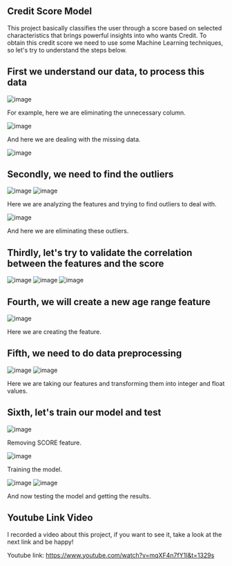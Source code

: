 ## Credit Score Model
This project basically classifies the user through a score based on selected characteristics that brings powerful insights into who wants Credit. To obtain this credit score we need to use some Machine Learning techniques, so let's try to understand the steps below.

## First we understand our data, to process this data

![image](https://github.com/user-attachments/assets/5c14ea2e-dd9b-4964-8702-34a18e6c002d)

For example, here we are eliminating the unnecessary column.

![image](https://github.com/user-attachments/assets/49a418de-ee86-4d44-8c95-0cbcbb115ce6)

And here we are dealing with the missing data.

![image](https://github.com/user-attachments/assets/ae04f3d5-f0d6-4650-91fb-853c88a283f0)

## Secondly, we need to find the outliers

![image](https://github.com/user-attachments/assets/187e2653-5676-4dff-ab41-12090dbc5524)
![image](https://github.com/user-attachments/assets/0e9a487f-501e-4f1c-8310-386f285a4432)

Here we are analyzing the features and trying to find outliers to deal with.

![image](https://github.com/user-attachments/assets/a6c15bad-0ea4-4d23-b1f1-8c287501ad76)

And here we are eliminating these outliers.

## Thirdly, let's try to validate the correlation between the features and the score

![image](https://github.com/user-attachments/assets/fc0128df-55c8-494b-b0be-ea3dc49e1967)
![image](https://github.com/user-attachments/assets/5caf974f-b50b-4aec-b4f4-63e454e2c5c0)
![image](https://github.com/user-attachments/assets/0f9b9760-c2b3-43ef-b9da-17afab038039)

## Fourth, we will create a new age range feature

![image](https://github.com/user-attachments/assets/e4f158e5-a798-4484-8051-cf8445e958fc)

Here we are creating the feature.

## Fifth, we need to do data preprocessing

![image](https://github.com/user-attachments/assets/ca49772f-307b-427c-b19c-877fb8771a0a)
![image](https://github.com/user-attachments/assets/e97361f4-a78e-47db-a093-c01e3d922e90)

Here we are taking our features and transforming them into integer and float values.

## Sixth, let's train our model and test

![image](https://github.com/user-attachments/assets/5e200460-65d2-427f-9945-f1abfc1f556d)

Removing SCORE feature.

![image](https://github.com/user-attachments/assets/4f229b98-5ced-4727-b5a8-aca4a85dbf1f)

Training the model.

![image](https://github.com/user-attachments/assets/e49463af-ba54-406f-bda8-0347de727eef)
![image](https://github.com/user-attachments/assets/adedba9e-543f-41e1-ba7f-c6516da69527)

And now testing the model and getting the results.

## Youtube Link Video

I recorded a video about this project, if you want to see it, take a look at the next link and be happy!

Youtube link: https://www.youtube.com/watch?v=mqXF4n7fY1I&t=1329s




















